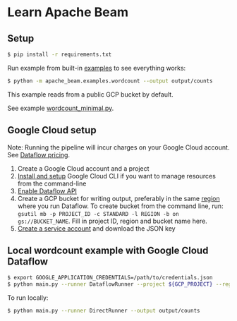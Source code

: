 # Learn Apache Beam

## Setup

```bash
$ pip install -r requirements.txt
```

Run example from built-in [examples](https://github.com/apache/beam/blob/master/sdks/python/apache_beam/examples/) to see everything works:

```bash
$ python -m apache_beam.examples.wordcount --output output/counts
```

This example reads from a public GCP bucket by default.

See example [wordcount_minimal.py](https://github.com/apache/beam/blob/master/sdks/python/apache_beam/examples/wordcount_minimal.py).

## Google Cloud setup

Note: Running the pipeline will incur charges on your Google Cloud account. See [Dataflow pricing](https://cloud.google.com/dataflow/pricing).

1. Create a Google Cloud account and a project
1. [Install and setup](https://cloud.google.com/sdk/gcloud/) Google Cloud CLI if you want to manage resources from the command-line
1. [Enable Dataflow API](https://cloud.google.com/apis/docs/getting-started#enabling_apis)
1. Create a GCP bucket for writing output, preferably in the same [region](https://cloud.google.com/dataflow/docs/concepts/regional-endpoints) where you run Dataflow. To create bucket from the command line, run: `gsutil mb -p PROJECT_ID -c STANDARD -l REGION -b on gs://BUCKET_NAME`. Fill in project ID, region and bucket name here.
1. [Create a service account](https://cloud.google.com/docs/authentication/getting-started) and download the JSON key

## Local wordcount example with Google Cloud Dataflow

```bash
$ export GOOGLE_APPLICATION_CREDENTIALS=/path/to/credentials.json
$ python main.py --runner DataflowRunner --project ${GCP_PROJECT} --region=europe-west1 --staging_location=gs://${GCP_BUCKET}/staging --temp_location gs://${GCP_BUCKET}/temp --job_name wordcount-job --input gs://dataflow-samples/shakespeare/kinglear.txt --output gs://${GCP_BUCKET}/output/counts
```

To run locally:

```bash
$ python main.py --runner DirectRunner --output output/counts
```
